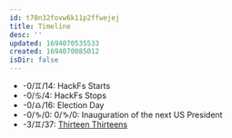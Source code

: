 ```yaml
---
id: t70n32fovw6k11p2ffwejej
title: Timeline
desc: ''
updated: 1694070535533
created: 1694070085012
isDir: false
---
```

* -0/♊/14: HackFs Starts
* -0/♋/4: HackFs Stops
* -0/♎/16: Election Day
* -0/♑/0: 0/♑/0: Inauguration of the next US President
* -3/♊/37: [Thirteen Thirteens](13-13s.md)
